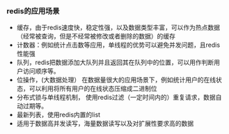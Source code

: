 ### redis的应用场景
- 缓存，由于redis速度快，稳定性强，以及数据类型丰富，可以作为热点数据（经常被查询，但是不经常被修改或者删除的数据）的缓存
- 计数器：例如统计点击数等应用，单线程的优势可以避免并发问题，且redis性能强
- 队列，redis把数据添加大队列并且返回其在队列中的位置，可以用作判断用户访问顺序等。
- 位操作，(大数据处理） 在数据量很大的应用场景下，例如统计用户的在线状态，可以利用将所有用户的在线状态压缩成二进制位
- 分布式锁与单线程机制， 使用redis过滤（一定时间内的）重复请求，数据自动过期等。
- 最新列表，使用redis内置的list
- 适用于数据高并发读写，海量数据读写以及对扩展性要求高的数据

